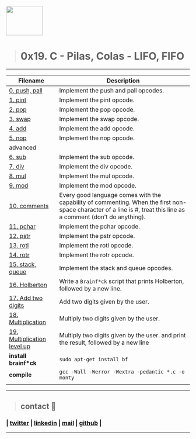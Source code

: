 <a href="image monty"><img src="https://www.vhv.rs/dpng/d/536-5361736_monty-python-and-the-holy-grail-logo-hd.png b" align="middle" width="100" height="80"></a>
---
> # 0x19. C - Pilas, Colas - LIFO, FIFO
---
| **Filename** | **Description** |
|---|---|
| [0. push, pall](./monty_push.c)  | Implement the push and pall opcodes.  |
| [1. pint](./monty_push.c)  | Implement the pint opcode.  |
| [2. pop](./monty_push.c)  | Implement the pop opcode.  |
| [3. swap](./monty_push.c)  | Implement the swap opcode.  |
| [4. add](./monty_add.c)  | Implement the add opcode.  |
| [5. nop](./)  | Implement the nop opcode.  |
| advanced |
| [6. sub](./monty_add.c)  | Implement the sub opcode.  |
| [7. div](./monty_add.c)  | Implement the div opcode.  |
| [8. mul](./monty_add.c)  | Implement the mul opcode.  |
| [9. mod](./monty_add.c)  | Implement the mod opcode.  |
| [10. comments](./monty_main.c)  | Every good language comes with the capability of commenting. When the first non-space character of a line is #, treat this line as a comment (don’t do anything).  |
| [11. pchar](./monty_pchar.c)  | Implement the pchar opcode.  |
| [12. pstr](./monty_pchar.c)  | Implement the pstr opcode.  |
| [13. rotl](./monty_pchar.c)  | Implement the rotl opcode.  |
| [14. rotr](./)  | Implement the rotr opcode.  |
| [15. stack, queue ](./)  | Implement the stack and queue opcodes.  |
| [16. Holberton](./bf/1000-holberton.bf)  | Write a `Brainf*ck` script that prints Holberton, followed by a new line.  |
| [17. Add two digits](./bf/1001-add.bf)  | Add two digits given by the user.  |
| [18. Multiplication](./bt/1002-mul.bf)  | Multiply two digits given by the user.  |
| [19. Multiplication level up](./bf/1003-mul.bf)  | Multiply two digits given by the user. and print the result, followed by a new line  |
| **install brainf*ck**  | `sudo apt-get install bf`  |
| **compile**  | `gcc -Wall -Werror -Wextra -pedantic *.c -o monty`  |
|   |   |
---
> ## contact 💬

### | [twitter](https://twitter.com/RICARDO1470) | [linkedin](https://www.linkedin.com/in/ricardo-alfonso-camayo/) | [mail](1466@holbertonschool.com) | [github](https://github.com/ricardo1470/README/blob/master/README.md) |

---
